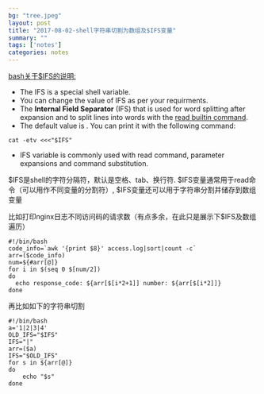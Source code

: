 ```yaml
---
bg: "tree.jpeg"
layout: post
title: "2017-08-02-shell字符串切割为数组及$IFS变量"
summary: ""
tags: ['notes']
categories: notes
---
```


[bash关于\$IFS的说明:](https://bash.cyberciti.biz/guide/$IFS)

- The IFS is a special shell variable.
- You can change the value of IFS as per your requirments.
- The **Internal Field Separator** (IFS) that is used for word splitting after expansion and to split lines into words with the [read builtin command](https://bash.cyberciti.biz/guide/Read_command).
- The default value is **<space><tab><newline>**. You can print it with the following command:

```shell
cat -etv <<<"$IFS"
```

- IFS variable is commonly used with read command, parameter expansions and command substitution.

$IFS是shell的字符分隔符，默认是空格、tab、换行符. \$IFS变量通常用于read命令（可以用作不同变量的分割符）, \$IFS变量还可以用于字符串分割并储存到数组变量

比如打印nginx日志不同访问码的请求数（有点多余，在此只是展示下$IFS及数组遍历）

```shell
#!/bin/bash
code_info=`awk '{print $8}' access.log|sort|count -c`
arr=($code_info)
num=${#arr[@]}
for i in $(seq 0 $[num/2])
do
  echo response_code: ${arr[$[i*2+1]] number: ${arr[$[i*2]]}
done
```

再比如如下的字符串切割

```shell
#!/bin/bash
a='1|2|3|4'
OLD_IFS="$IFS"
IFS="|"
arr=($a)
IFS="$OLD_IFS"
for s in ${arr[@]}
do
    echo "$s" 
done
```

